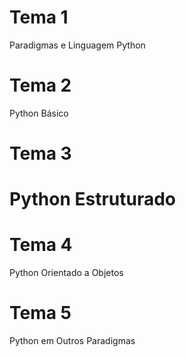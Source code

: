 # Tema 1

Paradigmas e Linguagem Python

# Tema 2

Python Básico

# Tema 3

# Python Estruturado

# Tema 4

Python Orientado a Objetos

# Tema 5

Python em Outros Paradigmas
